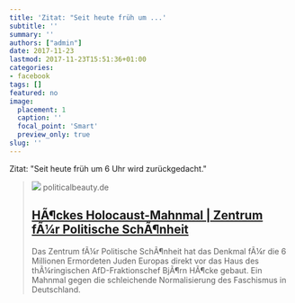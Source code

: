 ```yaml
---
title: 'Zitat: "Seit heute früh um ...'
subtitle: ''
summary: ''
authors: ["admin"]
date: 2017-11-23
lastmod: 2017-11-23T15:51:36+01:00
categories:
- facebook
tags: []
featured: no
image:
  placement: 1
  caption: ''
  focal_point: 'Smart'
  preview_only: true
slug: ''
---
```

Zitat: "Seit heute früh um 6 Uhr wird zurückgedacht."
> [![](https://politicalbeauty.de//assets/images/holocaust-mahnmal-bornhagen-meta.jpg)](https://deine-stele.de/)
> politicalbeauty.de
> ## [HÃ¶ckes Holocaust-Mahnmal | Zentrum fÃ¼r Politische SchÃ¶nheit](https://deine-stele.de/)
>
>Das Zentrum fÃ¼r Politische SchÃ¶nheit hat das Denkmal fÃ¼r die 6 Millionen Ermordeten Juden Europas direkt vor das Haus des thÃ¼ringischen AfD-Fraktionschef BjÃ¶rn HÃ¶cke gebaut. Ein Mahnmal gegen die schleichende Normalisierung des Faschismus in Deutschland.

